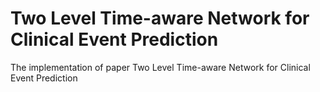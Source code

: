 # Two Level Time-aware Network for Clinical Event Prediction
The implementation of paper Two Level Time-aware Network for Clinical Event Prediction
